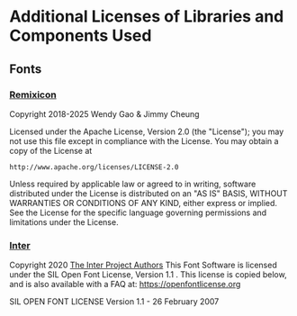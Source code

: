 # Additional Licenses of Libraries and Components Used
## Fonts
### [Remixicon](https://github.com/Remix-Design/remixicon/)
Copyright 2018-2025 Wendy Gao & Jimmy Cheung

Licensed under the Apache License, Version 2.0 (the "License");
you may not use this file except in compliance with the License.
You may obtain a copy of the License at

    http://www.apache.org/licenses/LICENSE-2.0

Unless required by applicable law or agreed to in writing, software
distributed under the License is distributed on an "AS IS" BASIS,
WITHOUT WARRANTIES OR CONDITIONS OF ANY KIND, either express or implied.
See the License for the specific language governing permissions and
limitations under the License.

### [Inter](https://fonts.google.com/specimen/Inter/license)

Copyright 2020 [The Inter Project Authors](https://github.com/rsms/inter)
This Font Software is licensed under the SIL Open Font License, Version 1.1 . This license is copied below, and is also available with a FAQ at: https://openfontlicense.org

SIL OPEN FONT LICENSE Version 1.1 - 26 February 2007
